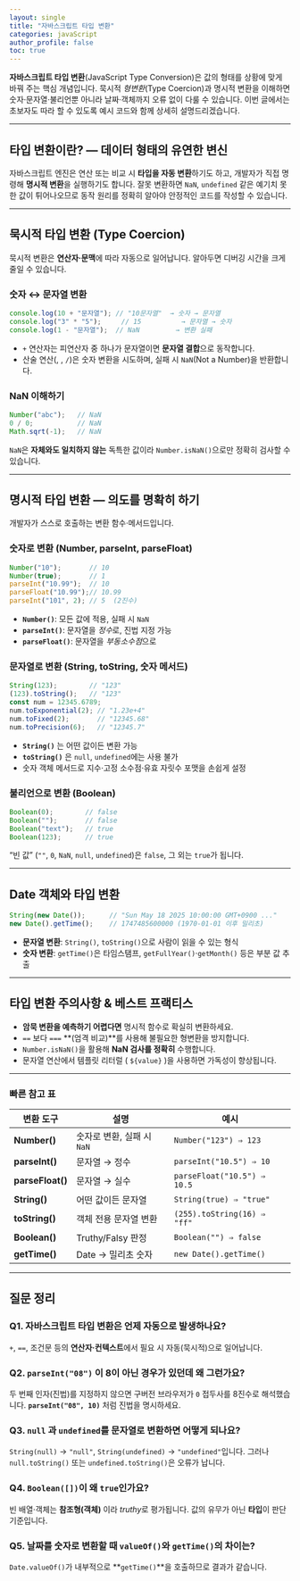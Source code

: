 ```yaml
---
layout: single
title: "자바스크립트 타입 변환"
categories: javaScript
author_profile: false
toc: true
---
```


**자바스크립트 타입 변환**(JavaScript Type Conversion)은 값의 형태를 상황에 맞게 바꿔 주는 핵심 개념입니다. 묵시적 *형변환*(Type Coercion)과 명시적 변환을 이해하면 숫자·문자열·불리언뿐 아니라 날짜·객체까지 오류 없이 다룰 수 있습니다. 이번 글에서는 초보자도 따라 할 수 있도록 예시 코드와 함께 상세히 설명드리겠습니다.

------

## 타입 변환이란? — 데이터 형태의 유연한 변신

자바스크립트 엔진은 연산 또는 비교 시 **타입을 자동 변환**하기도 하고, 개발자가 직접 명령해 **명시적 변환**을 실행하기도 합니다. 잘못 변환하면 `NaN`, `undefined` 같은 예기치 못한 값이 튀어나오므로 동작 원리를 정확히 알아야 안정적인 코드를 작성할 수 있습니다.

------

## 묵시적 타입 변환 (Type Coercion)

묵시적 변환은 **연산자·문맥**에 따라 자동으로 일어납니다. 알아두면 디버깅 시간을 크게 줄일 수 있습니다.

### 숫자 ↔ 문자열 변환

```jsx
console.log(10 + "문자열"); // "10문자열"  → 숫자 → 문자열
console.log("3" * "5");     // 15          → 문자열 → 숫자
console.log(1 - "문자열");  // NaN         → 변환 실패
```

- `+` 연산자는 피연산자 중 하나가 문자열이면 **문자열 결합**으로 동작합니다.
- 산술 연산(, , `/`)은 숫자 변환을 시도하며, 실패 시 `NaN`(Not a Number)을 반환합니다.

### NaN 이해하기

```jsx
Number("abc");   // NaN
0 / 0;           // NaN
Math.sqrt(-1);   // NaN
```

`NaN`은 **자체와도 일치하지 않는** 독특한 값이라 `Number.isNaN()`으로만 정확히 검사할 수 있습니다.

------

## 명시적 타입 변환 — 의도를 명확히 하기

개발자가 스스로 호출하는 변환 함수·메서드입니다.

### 숫자로 변환 (Number, parseInt, parseFloat)

```jsx
Number("10");       // 10
Number(true);       // 1
parseInt("10.99");  // 10
parseFloat("10.99");// 10.99
parseInt("101", 2); // 5  (2진수)
```

- **`Number()`**: 모든 값에 적용, 실패 시 `NaN`
- **`parseInt()`**: 문자열을 *정수*로, 진법 지정 가능
- **`parseFloat()`**: 문자열을 *부동소수점*으로

### 문자열로 변환 (String, toString, 숫자 메서드)

```jsx
String(123);        // "123"
(123).toString();   // "123"
const num = 12345.6789;
num.toExponential(2); // "1.23e+4"
num.toFixed(2);       // "12345.68"
num.toPrecision(6);   // "12345.7"
```

- **`String()`** 는 어떤 값이든 변환 가능
- **`toString()`** 은 `null`, `undefined`에는 사용 불가
- 숫자 객체 메서드로 지수·고정 소수점·유효 자릿수 포맷을 손쉽게 설정

### 불리언으로 변환 (Boolean)

```jsx
Boolean(0);        // false
Boolean("");       // false
Boolean("text");   // true
Boolean(123);      // true
```

“빈 값” (`""`, `0`, `NaN`, `null`, `undefined`)은 `false`, 그 외는 `true`가 됩니다.

------

## Date 객체와 타입 변환

```jsx
String(new Date());      // "Sun May 18 2025 10:00:00 GMT+0900 ..."
new Date().getTime();    // 1747485600000 (1970-01-01 이후 밀리초)
```

- **문자열 변환**: `String()`, `toString()`으로 사람이 읽을 수 있는 형식
- **숫자 변환**: `getTime()`은 타임스탬프, `getFullYear()`·`getMonth()` 등은 부분 값 추출

------

## 타입 변환 주의사항 & 베스트 프랙티스

- **암묵 변환을 예측하기 어렵다면** 명시적 함수로 확실히 변환하세요.
- `==` 보다 `===` **(엄격 비교)**를 사용해 불필요한 형변환을 방지합니다.
- `Number.isNaN()`을 활용해 **NaN 검사를 정확히** 수행합니다.
- 문자열 연산에서 템플릿 리터럴 ( `${value}` )을 사용하면 가독성이 향상됩니다.

------

### 빠른 참고 표

| 변환 도구        | 설명                       | 예시                        |
| ---------------- | -------------------------- | --------------------------- |
| **Number()**     | 숫자로 변환, 실패 시 `NaN` | `Number("123") ⇒ 123`       |
| **parseInt()**   | 문자열 → 정수              | `parseInt("10.5") ⇒ 10`     |
| **parseFloat()** | 문자열 → 실수              | `parseFloat("10.5") ⇒ 10.5` |
| **String()**     | 어떤 값이든 문자열         | `String(true) ⇒ "true"`     |
| **toString()**   | 객체 전용 문자열 변환      | `(255).toString(16) ⇒ "ff"` |
| **Boolean()**    | Truthy/Falsy 판정          | `Boolean("") ⇒ false`       |
| **getTime()**    | Date → 밀리초 숫자         | `new Date().getTime()`      |

------

## 질문 정리

### Q1. 자바스크립트 타입 변환은 언제 자동으로 발생하나요?

`+`, `==`, 조건문 등의 **연산자·컨텍스트**에서 필요 시 자동(묵시적)으로 일어납니다.

### Q2. `parseInt("08")` 이 8이 아닌 경우가 있던데 왜 그런가요?

두 번째 인자(진법)를 지정하지 않으면 구버전 브라우저가 `0` 접두사를 8진수로 해석했습니다. **`parseInt("08", 10)`** 처럼 진법을 명시하세요.

### Q3. `null` 과 `undefined`를 문자열로 변환하면 어떻게 되나요?

`String(null)` → `"null"`, `String(undefined)` → `"undefined"`입니다. 그러나 `null.toString()` 또는 `undefined.toString()`은 오류가 납니다.

### Q4. `Boolean([])`이 왜 `true`인가요?

빈 배열·객체는 **참조형(객체)** 이라 *truthy*로 평가됩니다. 값의 유무가 아닌 **타입**이 판단 기준입니다.

### Q5. 날짜를 숫자로 변환할 때 `valueOf()`와 `getTime()`의 차이는?

`Date.valueOf()`가 내부적으로 **`getTime()`**을 호출하므로 결과가 같습니다.
